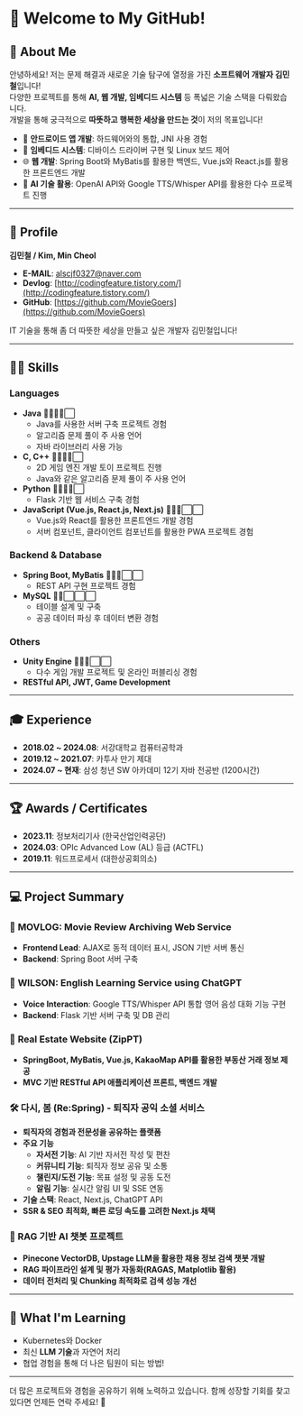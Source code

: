 # 👋 Welcome to My GitHub!

## 🚀 About Me  
안녕하세요! 저는 문제 해결과 새로운 기술 탐구에 열정을 가진 **소프트웨어 개발자 김민철**입니다!  
다양한 프로젝트를 통해 **AI, 웹 개발, 임베디드 시스템** 등 폭넓은 기술 스택을 다뤄왔습니다.  
개발을 통해 궁극적으로 **따뜻하고 행복한 세상을 만드는 것**이 저의 목표입니다!  

- 📱 **안드로이드 앱 개발**: 하드웨어와의 통합, JNI 사용 경험  
- 🔧 **임베디드 시스템**: 디바이스 드라이버 구현 및 Linux 보드 제어  
- 🌐 **웹 개발**: Spring Boot와 MyBatis를 활용한 백엔드, Vue.js와 React.js를 활용한 프론트엔드 개발  
- 🤖 **AI 기술 활용**: OpenAI API와 Google TTS/Whisper API를 활용한 다수 프로젝트 진행  

---

## 💼 Profile  

**김민철 / Kim, Min Cheol**
- **E-MAIL**: alscjf0327@naver.com  
- **Devlog**: [http://codingfeature.tistory.com/](http://codingfeature.tistory.com/)  
- **GitHub**: [https://github.com/MovieGoers](https://github.com/MovieGoers)  

IT 기술을 통해 좀 더 따뜻한 세상을 만들고 싶은 개발자 김민철입니다!  

---

## 👨‍💻 Skills  

### **Languages**  
- **Java** 🔵🔵🔵🔵⬜  
  - Java를 사용한 서버 구축 프로젝트 경험
  - 알고리즘 문제 풀이 주 사용 언어
  - 자바 라이브러리 사용 가능  
- **C, C++** 🔵🔵🔵🔵⬜  
  - 2D 게임 엔진 개발 토이 프로젝트 진행
  - Java와 같은 알고리즘 문제 풀이 주 사용 언어  
- **Python** 🔵🔵🔵🔵⬜  
  - Flask 기반 웹 서비스 구축 경험  
- **JavaScript (Vue.js, React.js, Next.js)** 🔵🔵🔵⬜⬜  
  - Vue.js와 React를 활용한 프론트엔드 개발 경험
  - 서버 컴포넌트, 클라이언트 컴포넌트를 활용한 PWA 프로젝트 경험

### **Backend & Database**  
- **Spring Boot, MyBatis** 🔵🔵🔵⬜⬜  
  - REST API 구현 프로젝트 경험  
- **MySQL** 🔵🔵⬜⬜⬜  
  - 테이블 설계 및 구축
  - 공공 데이터 파싱 후 데이터 변환 경험  

### **Others**  
- **Unity Engine** 🔵🔵🔵⬜⬜  
  - 다수 게임 개발 프로젝트 및 온라인 퍼블리싱 경험  
- **RESTful API, JWT, Game Development**  

---

## 🎓 Experience  
- **2018.02 ~ 2024.08**: 서강대학교 컴퓨터공학과  
- **2019.12 ~ 2021.07**: 카투사 만기 제대  
- **2024.07 ~ 현재**: 삼성 청년 SW 아카데미 12기 자바 전공반 (1200시간)  

---

## 🏆 Awards / Certificates  
- **2023.11**: 정보처리기사 (한국산업인력공단)  
- **2024.03**: OPIc Advanced Low (AL) 등급 (ACTFL)  
- **2019.11**: 워드프로세서 (대한상공회의소)  

---

## 💻 Project Summary  

### 🎥 **MOVLOG: Movie Review Archiving Web Service**  
- **Frontend Lead**: AJAX로 동적 데이터 표시, JSON 기반 서버 통신  
- **Backend**: Spring Boot 서버 구축  

### 🤖 **WILSON: English Learning Service using ChatGPT**  
- **Voice Interaction**: Google TTS/Whisper API 통합 영어 음성 대화 기능 구현  
- **Backend**: Flask 기반 서버 구축 및 DB 관리  

### 🏡 **Real Estate Website (ZipPT)**  
- **SpringBoot, MyBatis, Vue.js, KakaoMap API를 활용한 부동산 거래 정보 제공**  
- **MVC 기반 RESTful API 애플리케이션 프론트, 백엔드 개발**  

### 🛠️ **다시, 봄 (Re:Spring) - 퇴직자 공익 소셜 서비스**  
- **퇴직자의 경험과 전문성을 공유하는 플랫폼**  
- **주요 기능**  
  - **자서전 기능**: AI 기반 자서전 작성 및 편찬  
  - **커뮤니티 기능**: 퇴직자 정보 공유 및 소통  
  - **챌린지/도전 기능**: 목표 설정 및 공동 도전  
  - **알림 기능**: 실시간 알림 UI 및 SSE 연동  
- **기술 스택**: React, Next.js, ChatGPT API  
- **SSR & SEO 최적화, 빠른 로딩 속도를 고려한 Next.js 채택**  

### 🤖 RAG 기반 AI 챗봇 프로젝트
- **Pinecone VectorDB, Upstage LLM을 활용한 채용 정보 검색 챗봇 개발**
- **RAG 파이프라인 설계 및 평가 자동화(RAGAS, Matplotlib 활용)**
- **데이터 전처리 및 Chunking 최적화로 검색 성능 개선**

---

## 🌱 What I'm Learning  
- Kubernetes와 Docker  
- 최신 **LLM 기술**과 자연어 처리  
- 협업 경험을 통해 더 나은 팀원이 되는 방법!  

---

더 많은 프로젝트와 경험을 공유하기 위해 노력하고 있습니다. 함께 성장할 기회를 찾고 있다면 언제든 연락 주세요! 🚀
